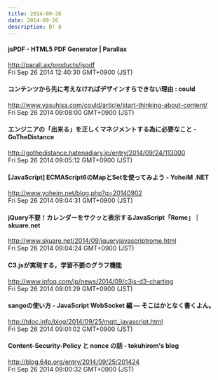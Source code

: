 ```yaml
---
title: 2014-09-26
date: 2014-09-26
description: B! 8
---
```


#### jsPDF - HTML5 PDF Generator | Parallax
http://parall.ax/products/jspdf<br>
Fri Sep 26 2014 12:40:30 GMT+0900 (JST)<br>


#### コンテンツから先に考えなければデザインすらできない理由 : could
http://www.yasuhisa.com/could/article/start-thinking-about-content/<br>
Fri Sep 26 2014 09:08:00 GMT+0900 (JST)<br>


#### エンジニアの「出来る」を正しくマネジメントする為に必要なこと - GoTheDistance
http://gothedistance.hatenadiary.jp/entry/2014/09/24/113000<br>
Fri Sep 26 2014 09:05:12 GMT+0900 (JST)<br>


#### [JavaScript] ECMAScript6のMapとSetを使ってみよう  - YoheiM .NET
http://www.yoheim.net/blog.php?q=20140902<br>
Fri Sep 26 2014 09:04:31 GMT+0900 (JST)<br>


#### jQuery不要！カレンダーをサクッと表示するJavaScript「Rome」｜skuare.net
http://www.skuare.net/2014/09/jqueryjavascriptrome.html<br>
Fri Sep 26 2014 09:04:24 GMT+0900 (JST)<br>


#### C3.jsが実現する，学習不要のグラフ機能
http://www.infoq.com/jp/news/2014/09/c3js-d3-charting<br>
Fri Sep 26 2014 09:01:29 GMT+0900 (JST)<br>


#### sangoの使い方 - JavaScript WebSocket 編 — そこはかとなく書くよん。
http://tdoc.info/blog/2014/09/25/mqtt_javascript.html<br>
Fri Sep 26 2014 09:01:02 GMT+0900 (JST)<br>


#### Content-Security-Policy と nonce の話 - tokuhirom's blog
http://blog.64p.org/entry/2014/09/25/201424<br>
Fri Sep 26 2014 09:00:32 GMT+0900 (JST)<br>


